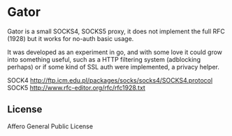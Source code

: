 Gator
=====

Gator is a small SOCKS4, SOCKS5 proxy, it does not implement the full RFC (1928)
but it works for no-auth basic usage.

It was developed as an experiment in go, and with some love it could grow
into something useful, such as a HTTP filtering system (adblocking perhaps)
or if some kind of SSL auth were implemented, a privacy helper.

SOCK4 http://ftp.icm.edu.pl/packages/socks/socks4/SOCKS4.protocol
SOCK5 http://www.rfc-editor.org/rfc/rfc1928.txt

License
-------
Affero General Public License


